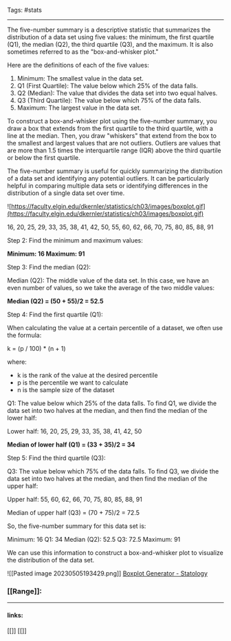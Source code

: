 
Tags: #stats

------------------------------------------

The five-number summary is a descriptive statistic that summarizes the distribution of a data set using five values: the minimum, the first quartile (Q1), the median (Q2), the third quartile (Q3), and the maximum. It is also sometimes referred to as the "box-and-whisker plot."

Here are the definitions of each of the five values:

1. Minimum: The smallest value in the data set.
2. Q1 (First Quartile): The value below which 25% of the data falls.
3. Q2 (Median): The value that divides the data set into two equal halves.
4. Q3 (Third Quartile): The value below which 75% of the data falls.
5. Maximum: The largest value in the data set.

To construct a box-and-whisker plot using the five-number summary, you draw a box that extends from the first quartile to the third quartile, with a line at the median. Then, you draw "whiskers" that extend from the box to the smallest and largest values that are not outliers. Outliers are values that are more than 1.5 times the interquartile range (IQR) above the third quartile or below the first quartile.

The five-number summary is useful for quickly summarizing the distribution of a data set and identifying any potential outliers. It can be particularly helpful in comparing multiple data sets or identifying differences in the distribution of a single data set over time.

![https://faculty.elgin.edu/dkernler/statistics/ch03/images/boxplot.gif](https://faculty.elgin.edu/dkernler/statistics/ch03/images/boxplot.gif)

16, 20, 25, 29, 33, 35, 38, 41, 42, 50, 55, 60, 62, 66, 70, 75, 80, 85, 88, 91

Step 2: Find the minimum and maximum values:

**Minimum: 16
Maximum: 91**

Step 3: Find the median (Q2):

Median (Q2): The middle value of the data set. In this case, we have an even number of values, so we take the average of the two middle values:

**Median (Q2) = (50 + 55)/2 = 52.5**

Step 4: Find the first quartile (Q1):

When calculating the value at a certain percentile of a dataset, we often use the formula:

k = (p / 100) * (n + 1)

where:

- k is the rank of the value at the desired percentile
- p is the percentile we want to calculate
- n is the sample size of the dataset

Q1: The value below which 25% of the data falls. To find Q1, we divide the data set into two halves at the median, and then find the median of the lower half:

Lower half: 16, 20, 25, 29, 33, 35, 38, 41, 42, 50

**Median of lower half (Q1) = (33 + 35)/2 = 34**

Step 5: Find the third quartile (Q3):

Q3: The value below which 75% of the data falls. To find Q3, we divide the data set into two halves at the median, and then find the median of the upper half:

Upper half: 55, 60, 62, 66, 70, 75, 80, 85, 88, 91

Median of upper half (Q3) = (70 + 75)/2 = 72.5

So, the five-number summary for this data set is:

Minimum: 16
Q1: 34
Median (Q2): 52.5
Q3: 72.5
Maximum: 91

We can use this information to construct a box-and-whisker plot to visualize the distribution of the data set.

![[Pasted image 20230505193429.png]]
[Boxplot Generator - Statology](https://www.statology.org/boxplot-generator/)

### [[Range]]:



---------------------
#### links:
[[]]
[[]]
